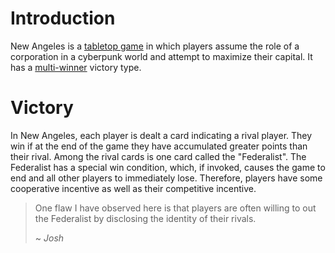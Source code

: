 # Introduction
New Angeles is a [tabletop game](/games/tabletop) in which players assume the role of a corporation
in a cyberpunk world and attempt to maximize their capital. It has a [multi-winner](/games/winning)
victory type.

# Victory
In New Angeles, each player is dealt a card indicating a rival player. They win if at the end of the
game they have accumulated greater points than their rival. Among the rival cards is one card called
the "Federalist". The Federalist has a special win condition, which, if invoked, causes the game to
end and all other players to immediately lose. Therefore, players have some cooperative incentive as
well as their competitive incentive.

> One flaw I have observed here is that players are often willing to out the Federalist by
> disclosing the identity of their rivals.
>
> ~ *Josh*
